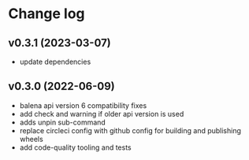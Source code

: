 # Change log

## v0.3.1 (2023-03-07)
* update dependencies

## v0.3.0 (2022-06-09)
* balena api version 6 compatibility fixes
* add check and warning if older api version is used
* adds unpin sub-command
* replace circleci config with github config for building and publishing wheels
* add code-quality tooling and tests

